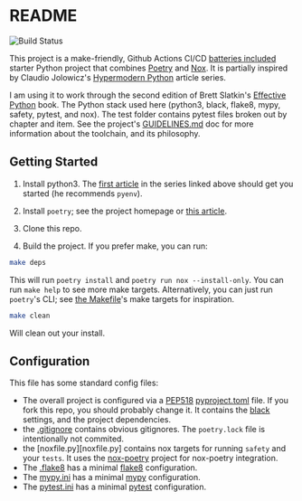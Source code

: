 # README

![Build Status](https://github.com/lhayhurst/effectivepy/actions/workflows/python-app.yml/badge.svg)


This project is a make-friendly, Github Actions CI/CD [batteries included](.github/workflows/python-app.yml) starter Python project that combines [Poetry](https://python-poetry.org/docs/) and [Nox](https://nox.thea.codes/en/stable/). It is partially inspired by Claudio Jolowicz's [Hypermodern Python](https://cjolowicz.github.io/posts/hypermodern-python-01-setup/) article series. 

I am using it to work through the second edition of Brett Slatkin's [Effective Python](https://effectivepython.com/) book. The Python stack used here (python3, black, flake8, mypy, safety, pytest, and nox). The test folder contains pytest files broken out by chapter and item. See the project's [GUIDELINES.md](GUIDELINES.md) doc for more information about the toolchain, and its philosophy.

## Getting Started

1) Install python3. The [first article]((https://cjolowicz.github.io/posts/hypermodern-python-01-setup/)) in the series linked above should get you started (he recommends `pyenv`).

2) Install `poetry`; see the project homepage or [this article](https://cjolowicz.github.io/posts/hypermodern-python-01-setup/).

3) Clone this repo. 
   
4) Build the project. If you prefer make, you can run:

```bash
make deps
```

This will run `poetry install` and `poetry run nox --install-only`. You can run `make help` to see more make targets. Alternatively, you can just run `poetry`'s CLI; see [the Makefile](Makefile)'s make targets for inspiration. 

```bash
make clean
```

Will clean out your install. 

## Configuration

This file has some standard config files:

* The overall project is configured via a [PEP518](https://www.python.org/dev/peps/pep-0518/) [pyproject.toml](pyproject.toml) file. If you fork this repo, you should probably change it. It contains the [black](https://pypi.org/project/black/) settings, and the project dependencies.
* the [.gitignore](.gitignore) contains obvious gitignores. The `poetry.lock` file is intentionally not commited.
* the [noxfile.py][noxfile.py] contains nox targets for running `safety` and your `tests`. It uses the [nox-poetry](https://pypi.org/project/nox-poetry/) project for nox-poetry integration.
* The [.flake8](.flake8) has a minimal [flake8](https://flake8.pycqa.org/en/latest/) configuration.
* The [mypy.ini](mypy.ini) has a minimal [mypy](http://mypy-lang.org/) configuration.
* The [pytest.ini](pytest.ini) has a minimal [pytest](https://docs.pytest.org/en/stable/index.html) configuration.
